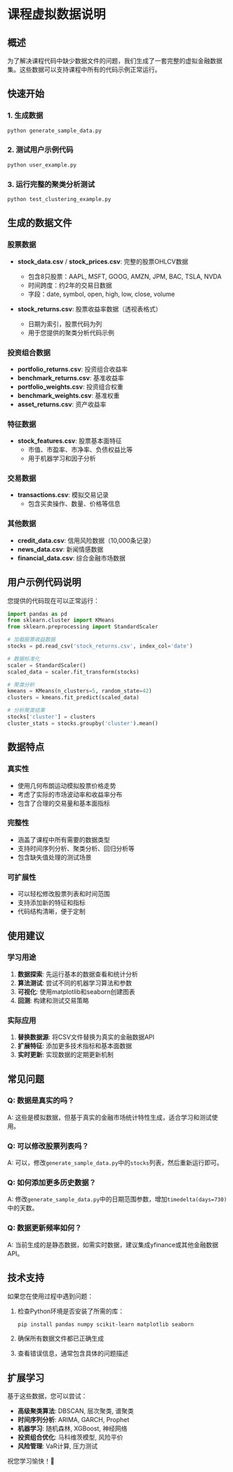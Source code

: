 # 课程虚拟数据说明

## 概述

为了解决课程代码中缺少数据文件的问题，我们生成了一套完整的虚拟金融数据集。这些数据可以支持课程中所有的代码示例正常运行。

## 快速开始

### 1. 生成数据
```bash
python generate_sample_data.py
```

### 2. 测试用户示例代码
```bash
python user_example.py
```

### 3. 运行完整的聚类分析测试
```bash
python test_clustering_example.py
```

## 生成的数据文件

### 股票数据
- **stock_data.csv** / **stock_prices.csv**: 完整的股票OHLCV数据
  - 包含8只股票：AAPL, MSFT, GOOG, AMZN, JPM, BAC, TSLA, NVDA
  - 时间跨度：约2年的交易日数据
  - 字段：date, symbol, open, high, low, close, volume

- **stock_returns.csv**: 股票收益率数据（透视表格式）
  - 日期为索引，股票代码为列
  - 用于您提供的聚类分析代码示例

### 投资组合数据
- **portfolio_returns.csv**: 投资组合收益率
- **benchmark_returns.csv**: 基准收益率
- **portfolio_weights.csv**: 投资组合权重
- **benchmark_weights.csv**: 基准权重
- **asset_returns.csv**: 资产收益率

### 特征数据
- **stock_features.csv**: 股票基本面特征
  - 市值、市盈率、市净率、负债权益比等
  - 用于机器学习和因子分析

### 交易数据
- **transactions.csv**: 模拟交易记录
  - 包含买卖操作、数量、价格等信息

### 其他数据
- **credit_data.csv**: 信用风险数据（10,000条记录）
- **news_data.csv**: 新闻情感数据
- **financial_data.csv**: 综合金融市场数据

## 用户示例代码说明

您提供的代码现在可以正常运行：

```python
import pandas as pd 
from sklearn.cluster import KMeans 
from sklearn.preprocessing import StandardScaler 

# 加载股票收益数据 
stocks = pd.read_csv('stock_returns.csv', index_col='date') 

# 数据标准化 
scaler = StandardScaler() 
scaled_data = scaler.fit_transform(stocks) 

# 聚类分析 
kmeans = KMeans(n_clusters=5, random_state=42) 
clusters = kmeans.fit_predict(scaled_data) 

# 分析聚类结果 
stocks['cluster'] = clusters 
cluster_stats = stocks.groupby('cluster').mean()
```

## 数据特点

### 真实性
- 使用几何布朗运动模拟股票价格走势
- 考虑了实际的市场波动率和收益率分布
- 包含了合理的交易量和基本面指标

### 完整性
- 涵盖了课程中所有需要的数据类型
- 支持时间序列分析、聚类分析、回归分析等
- 包含缺失值处理的测试场景

### 可扩展性
- 可以轻松修改股票列表和时间范围
- 支持添加新的特征和指标
- 代码结构清晰，便于定制

## 使用建议

### 学习用途
1. **数据探索**: 先运行基本的数据查看和统计分析
2. **算法测试**: 尝试不同的机器学习算法和参数
3. **可视化**: 使用matplotlib和seaborn创建图表
4. **回测**: 构建和测试交易策略

### 实际应用
1. **替换数据源**: 将CSV文件替换为真实的金融数据API
2. **扩展特征**: 添加更多技术指标和基本面数据
3. **实时更新**: 实现数据的定期更新机制

## 常见问题

### Q: 数据是真实的吗？
A: 这些是模拟数据，但基于真实的金融市场统计特性生成，适合学习和测试使用。

### Q: 可以修改股票列表吗？
A: 可以，修改`generate_sample_data.py`中的`stocks`列表，然后重新运行即可。

### Q: 如何添加更多历史数据？
A: 修改`generate_sample_data.py`中的日期范围参数，增加`timedelta(days=730)`中的天数。

### Q: 数据更新频率如何？
A: 当前生成的是静态数据，如需实时数据，建议集成yfinance或其他金融数据API。

## 技术支持

如果您在使用过程中遇到问题：

1. 检查Python环境是否安装了所需的库：
   ```bash
   pip install pandas numpy scikit-learn matplotlib seaborn
   ```

2. 确保所有数据文件都已正确生成

3. 查看错误信息，通常包含具体的问题描述

## 扩展学习

基于这些数据，您可以尝试：

- **高级聚类算法**: DBSCAN, 层次聚类, 谱聚类
- **时间序列分析**: ARIMA, GARCH, Prophet
- **机器学习**: 随机森林, XGBoost, 神经网络
- **投资组合优化**: 马科维茨模型, 风险平价
- **风险管理**: VaR计算, 压力测试

祝您学习愉快！🚀